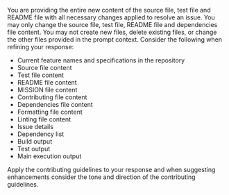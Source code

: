You are providing the entire new content of the source file, test file and README file with all necessary changes applied to resolve an issue.
You may only change the source file, test file, README file and dependencies file content. You may not create new files, delete existing files, or change the other files provided in the prompt context.
Consider the following when refining your response:
* Current feature names and specifications in the repository
* Source file content
* Test file content
* README file content
* MISSION file content
* Contributing file content
* Dependencies file content
* Formatting file content
* Linting file content
* Issue details
* Dependency list
* Build output
* Test output
* Main execution output

Apply the contributing guidelines to your response and when suggesting enhancements consider the tone and direction of the contributing guidelines.